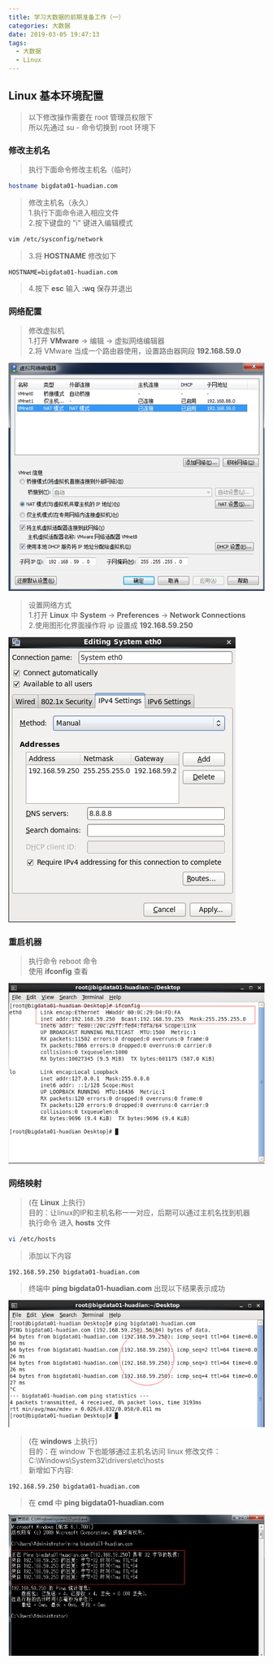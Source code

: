 ```yaml
---
title: 学习大数据的前期准备工作（一）
categories: 大数据
date: 2019-03-05 19:47:13
tags: 
  - 大数据
  - Linux
---
```

## Linux 基本环境配置

> 以下修改操作需要在 root 管理员权限下  
> 所以先通过 su - 命令切换到 root 环境下

### 修改主机名  

> 执行下面命令修改主机名（临时）
```sh
hostname bigdata01-huadian.com
```

> 修改主机名（永久）  
> 1.执行下面命令进入相应文件  
> 2.按下键盘的 "i" 键进入编辑模式
```sh
vim /etc/sysconfig/network
```
> 3.将 **HOSTNAME** 修改如下
```
HOSTNAME=bigdata01-huadian.com
```
> 4.按下 **esc** 输入 **:wq** 保存并退出  

### 网络配置
> 修改虚拟机  
> 1.打开 **VMware** -> 编辑 -> 虚拟网络编辑器  
> 2.将 VMware 当成一个路由器使用，设置路由器网段 **192.168.59.0**

![](bigdata/network.png)

> 设置网络方式  
> 1.打开 **Linux** 中 **System** -> **Preferences** -> **Network Connections**  
> 2.使用图形化界面操作将 ip 设置成 **192.168.59.250**

![](bigdata/network2.png)  

### 重启机器
> 执行命令 reboot 命令  
> 使用 **ifconfig** 查看

![](bigdata/network3.png)

### 网络映射

> (在 **Linux** 上执行)  
> 目的：让linux的IP和主机名称一一对应，后期可以通过主机名找到机器  
> 执行命令 进入 **hosts** 文件
```sh
vi /etc/hosts
```
> 添加以下内容
```
192.168.59.250 bigdata01-huadian.com
```

> 终端中 **ping bigdata01-huadian.com** 
> 出现以下结果表示成功

![](bigdata/network4.png)


> (在 **windows** 上执行)   
> 目的：在 window 下也能够通过主机名访问 linux
> 修改文件：C:\Windows\System32\drivers\etc\hosts   
> 新增如下内容:  
```
192.168.59.250 bigdata01-huadian.com
```

> 在 **cmd** 中 **ping bigdata01-huadian.com**

![](bigdata/network5.png)

